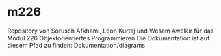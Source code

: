 # m226
Repository von Sorusch Afkhami, Leon Kurtaj und Wesam Awelkir für das Modul 226 Objektorientiertes Programmieren
Die Dokumentation ist auf diesem Pfad zu finden: Dokumentation/diagrams

